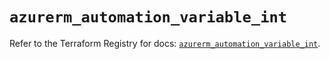 # `azurerm_automation_variable_int`

Refer to the Terraform Registry for docs: [`azurerm_automation_variable_int`](https://registry.terraform.io/providers/hashicorp/azurerm/4.9.0/docs/resources/automation_variable_int).
